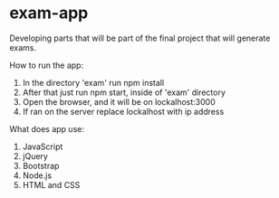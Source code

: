 # exam-app
Developing parts that will be part of the final project that will generate exams.


How to run the app:
1. In the directory 'exam' run npm install  
2. After that just run npm start, inside of 'exam' directory  
3. Open the browser, and it will be on lockalhost:3000  
4. If ran on the server replace lockalhost with ip address  

What does app use:  
1. JavaScript  
2. jQuery  
3. Bootstrap  
4. Node.js  
5. HTML and CSS  
